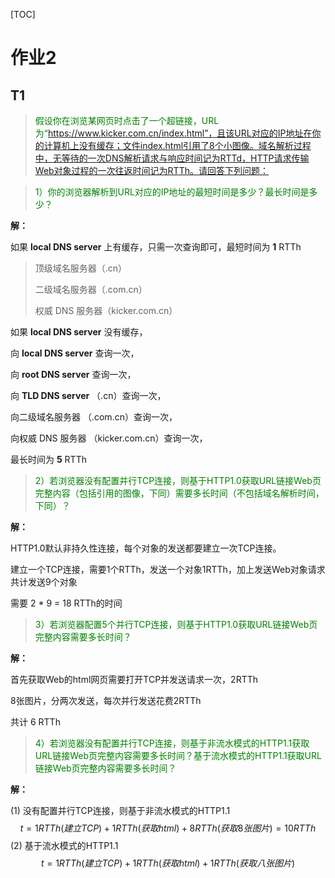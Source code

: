 [TOC]

# 作业2

## T1

> <font color=green>假设你在浏览某网页时点击了一个超链接，URL为“https://www.kicker.com.cn/index.html”，且该URL对应的IP地址在你的计算机上没有缓存；文件index.html引用了8个小图像。域名解析过程中，无等待的一次DNS解析请求与响应时间记为RTTd，HTTP请求传输Web对象过程的一次往返时间记为RTTh。请回答下列问题： </font>



> <font color=green>1）你的浏览器解析到URL对应的IP地址的最短时间是多少？最长时间是多少？</font>

**解：**

如果 **local DNS server** 上有缓存，只需一次查询即可，最短时间为 **1** RTTh

>   顶级域名服务器（.cn）
>
>   二级域名服务器（.com.cn）
>
>   权威 DNS 服务器（kicker.com.cn）

如果 **local DNS server** 没有缓存，

向 **local DNS server** 查询一次，

向 **root DNS server** 查询一次，

向 **TLD DNS server** （.cn）查询一次，

向二级域名服务器 （.com.cn）查询一次，

向权威 DNS 服务器 （kicker.com.cn）查询一次，

最长时间为 **5** RTTh



><font color=green>2）若浏览器没有配置并行TCP连接，则基于HTTP1.0获取URL链接Web页完整内容（包括引用的图像，下同）需要多长时间（不包括域名解析时间，下同）？</font>

**解：**

HTTP1.0默认非持久性连接，每个对象的发送都要建立一次TCP连接。

建立一个TCP连接，需要1个RTTh，发送一个对象1RTTh，加上发送Web对象请求共计发送9个对象

需要 2 * 9 = 18 RTTh的时间



> <font color=green>3）若浏览器配置5个并行TCP连接，则基于HTTP1.0获取URL链接Web页完整内容需要多长时间？</font>

**解：**

首先获取Web的html网页需要打开TCP并发送请求一次，2RTTh

8张图片，分两次发送，每次并行发送花费2RTTh

共计 6 RTTh



> <font color=green>‌4）若浏览器没有配置并行TCP连接，则基于非流水模式的HTTP1.1获取URL链接Web页完整内容需要多长时间？基于流水模式的HTTP1.1获取URL链接Web页完整内容需要多长时间？</font>

**解：**

(1) 没有配置并行TCP连接，则基于非流水模式的HTTP1.1
$$
t = 1 RTTh(建立TCP) + 1 RTTh(获取html) + 8 RTTh(获取8张图片) = 10 RTTh
$$
(2) 基于流水模式的HTTP1.1
$$
t = 1 RTTh(建立TCP) + 1 RTTh(获取html) + 1 RTTh(获取八张图片)
$$
